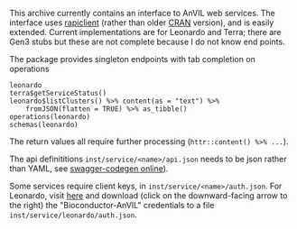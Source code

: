 This archive currently contains an interface to AnVIL web
services. The interface uses [rapiclient][7] (rather than older
[CRAN][6] version), and is easily extended. Current implementations
are for Leonardo and Terra; there are Gen3 stubs but these are not
complete because I do not know end points.

The package provides singleton endpoints with tab completion on
operations

    leonardo
    terra$getServiceStatus()
    leonardo$listClusters() %>% content(as = "text") %>% 
        fromJSON(flatten = TRUE) %>% as_tibble()
    operations(leonardo)
    schemas(leonardo)
    
The return values all require further processing (`httr::content() %>%
...`).

The api definititions `inst/service/<name>/api.json` needs to be json
rather than YAML, see [swagger-codegen online][3b]).

Some services require client keys, in
`inst/service/<name>/auth.json`. For Leonardo, visit [here][1] and
download (click on the downward-facing arrow to the right) the
"Bioconductor-AnVIL" credentials to a file
`inst/service/leonardo/auth.json`.

[1]: https://console.cloud.google.com/apis/credentials?authuser=1&project=anvil-leo-dev
[3b]: http://editor.swagger.io/#/
[6]: https://cran.r-project.org/package=rapiclient
[7]: https://github.com/bergant/rapiclient
